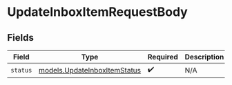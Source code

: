 # UpdateInboxItemRequestBody


## Fields

| Field                                                              | Type                                                               | Required                                                           | Description                                                        |
| ------------------------------------------------------------------ | ------------------------------------------------------------------ | ------------------------------------------------------------------ | ------------------------------------------------------------------ |
| `status`                                                           | [models.UpdateInboxItemStatus](../models/updateinboxitemstatus.md) | :heavy_check_mark:                                                 | N/A                                                                |